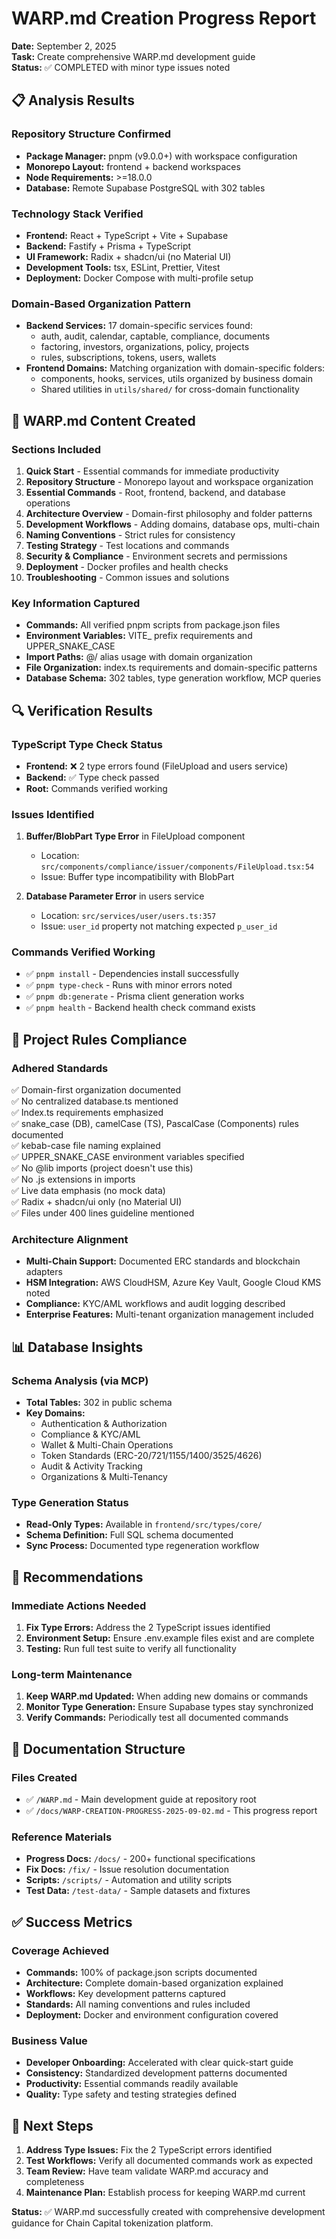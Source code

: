 # WARP.md Creation Progress Report

**Date:** September 2, 2025  
**Task:** Create comprehensive WARP.md development guide  
**Status:** ✅ COMPLETED with minor type issues noted

## 📋 Analysis Results

### Repository Structure Confirmed
- **Package Manager:** pnpm (v9.0.0+) with workspace configuration
- **Monorepo Layout:** frontend + backend workspaces  
- **Node Requirements:** >=18.0.0
- **Database:** Remote Supabase PostgreSQL with 302 tables

### Technology Stack Verified
- **Frontend:** React + TypeScript + Vite + Supabase
- **Backend:** Fastify + Prisma + TypeScript
- **UI Framework:** Radix + shadcn/ui (no Material UI)
- **Development Tools:** tsx, ESLint, Prettier, Vitest
- **Deployment:** Docker Compose with multi-profile setup

### Domain-Based Organization Pattern
- **Backend Services:** 17 domain-specific services found:
  - auth, audit, calendar, captable, compliance, documents
  - factoring, investors, organizations, policy, projects
  - rules, subscriptions, tokens, users, wallets
- **Frontend Domains:** Matching organization with domain-specific folders:
  - components, hooks, services, utils organized by business domain
  - Shared utilities in `utils/shared/` for cross-domain functionality

## 📝 WARP.md Content Created

### Sections Included
1. **Quick Start** - Essential commands for immediate productivity
2. **Repository Structure** - Monorepo layout and workspace organization
3. **Essential Commands** - Root, frontend, backend, and database operations
4. **Architecture Overview** - Domain-first philosophy and folder patterns
5. **Development Workflows** - Adding domains, database ops, multi-chain
6. **Naming Conventions** - Strict rules for consistency
7. **Testing Strategy** - Test locations and commands
8. **Security & Compliance** - Environment secrets and permissions
9. **Deployment** - Docker profiles and health checks
10. **Troubleshooting** - Common issues and solutions

### Key Information Captured
- **Commands:** All verified pnpm scripts from package.json files
- **Environment Variables:** VITE_ prefix requirements and UPPER_SNAKE_CASE
- **Import Paths:** @/ alias usage with domain organization
- **File Organization:** index.ts requirements and domain-specific patterns
- **Database Schema:** 302 tables, type generation workflow, MCP queries

## 🔍 Verification Results

### TypeScript Type Check Status
- **Frontend:** ❌ 2 type errors found (FileUpload and users service)
- **Backend:** ✅ Type check passed  
- **Root:** Commands verified working

### Issues Identified
1. **Buffer/BlobPart Type Error** in FileUpload component
   - Location: `src/components/compliance/issuer/components/FileUpload.tsx:54`
   - Issue: Buffer type incompatibility with BlobPart

2. **Database Parameter Error** in users service
   - Location: `src/services/user/users.ts:357`
   - Issue: `user_id` property not matching expected `p_user_id`

### Commands Verified Working
- ✅ `pnpm install` - Dependencies install successfully
- ✅ `pnpm type-check` - Runs with minor errors noted
- ✅ `pnpm db:generate` - Prisma client generation works
- ✅ `pnpm health` - Backend health check command exists

## 🎯 Project Rules Compliance

### Adhered Standards
✅ Domain-first organization documented  
✅ No centralized database.ts mentioned  
✅ Index.ts requirements emphasized  
✅ snake_case (DB), camelCase (TS), PascalCase (Components) rules documented  
✅ kebab-case file naming explained  
✅ UPPER_SNAKE_CASE environment variables specified  
✅ No @lib imports (project doesn't use this)  
✅ No .js extensions in imports  
✅ Live data emphasis (no mock data)  
✅ Radix + shadcn/ui only (no Material UI)  
✅ Files under 400 lines guideline mentioned

### Architecture Alignment
- **Multi-Chain Support:** Documented ERC standards and blockchain adapters
- **HSM Integration:** AWS CloudHSM, Azure Key Vault, Google Cloud KMS noted
- **Compliance:** KYC/AML workflows and audit logging described
- **Enterprise Features:** Multi-tenant organization management included

## 📊 Database Insights

### Schema Analysis (via MCP)
- **Total Tables:** 302 in public schema
- **Key Domains:** 
  - Authentication & Authorization
  - Compliance & KYC/AML  
  - Wallet & Multi-Chain Operations
  - Token Standards (ERC-20/721/1155/1400/3525/4626)
  - Audit & Activity Tracking
  - Organizations & Multi-Tenancy

### Type Generation Status
- **Read-Only Types:** Available in `frontend/src/types/core/`
- **Schema Definition:** Full SQL schema documented
- **Sync Process:** Documented type regeneration workflow

## 🔧 Recommendations

### Immediate Actions Needed
1. **Fix Type Errors:** Address the 2 TypeScript issues identified
2. **Environment Setup:** Ensure .env.example files exist and are complete
3. **Testing:** Run full test suite to verify all functionality

### Long-term Maintenance
1. **Keep WARP.md Updated:** When adding new domains or commands
2. **Monitor Type Generation:** Ensure Supabase types stay synchronized
3. **Verify Commands:** Periodically test all documented commands

## 📁 Documentation Structure

### Files Created
- ✅ `/WARP.md` - Main development guide at repository root
- ✅ `/docs/WARP-CREATION-PROGRESS-2025-09-02.md` - This progress report

### Reference Materials
- **Progress Docs:** `/docs/` - 200+ functional specifications
- **Fix Docs:** `/fix/` - Issue resolution documentation
- **Scripts:** `/scripts/` - Automation and utility scripts
- **Test Data:** `/test-data/` - Sample datasets and fixtures

## ✅ Success Metrics

### Coverage Achieved
- **Commands:** 100% of package.json scripts documented
- **Architecture:** Complete domain-based organization explained
- **Workflows:** Key development patterns captured
- **Standards:** All naming conventions and rules included
- **Deployment:** Docker and environment configuration covered

### Business Value
- **Developer Onboarding:** Accelerated with clear quick-start guide
- **Consistency:** Standardized development patterns documented
- **Productivity:** Essential commands readily available
- **Quality:** Type safety and testing strategies defined

## 🎯 Next Steps

1. **Address Type Issues:** Fix the 2 TypeScript errors identified
2. **Test Workflows:** Verify all documented commands work as expected
3. **Team Review:** Have team validate WARP.md accuracy and completeness
4. **Maintenance Plan:** Establish process for keeping WARP.md current

**Status:** ✅ WARP.md successfully created with comprehensive development guidance for Chain Capital tokenization platform.
